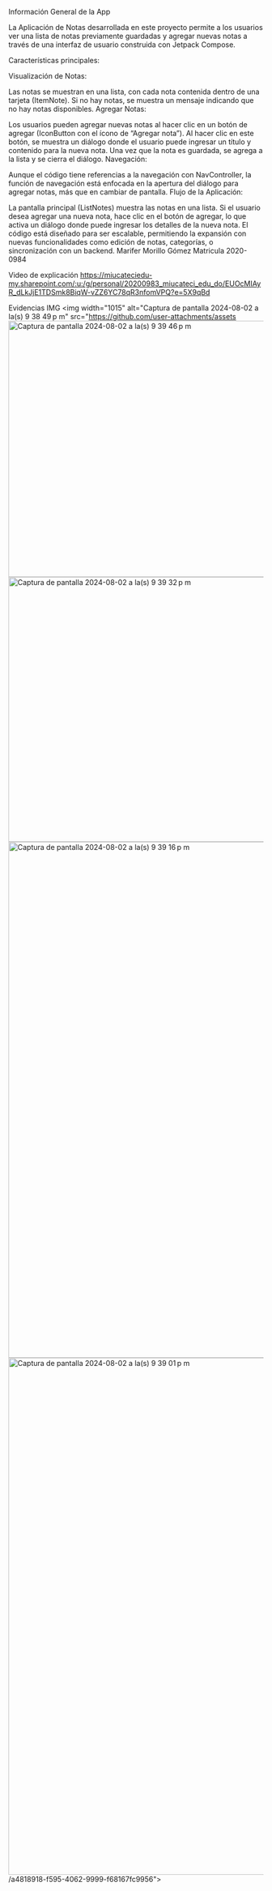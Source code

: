 Información General de la App

La Aplicación de Notas desarrollada en este proyecto permite a los usuarios ver una lista de notas previamente guardadas y agregar nuevas notas a través de una interfaz de usuario construida con Jetpack Compose.

Características principales:

Visualización de Notas:

Las notas se muestran en una lista, con cada nota contenida dentro de una tarjeta (ItemNote).
Si no hay notas, se muestra un mensaje indicando que no hay notas disponibles.
Agregar Notas:

Los usuarios pueden agregar nuevas notas al hacer clic en un botón de agregar (IconButton con el ícono de “Agregar nota”).
Al hacer clic en este botón, se muestra un diálogo donde el usuario puede ingresar un título y contenido para la nueva nota.
Una vez que la nota es guardada, se agrega a la lista y se cierra el diálogo.
Navegación:

Aunque el código tiene referencias a la navegación con NavController, la función de navegación está enfocada en la apertura del diálogo para agregar notas, más que en cambiar de pantalla.
Flujo de la Aplicación:

La pantalla principal (ListNotes) muestra las notas en una lista. Si el usuario desea agregar una nueva nota, hace clic en el botón de agregar, lo que activa un diálogo donde puede ingresar los detalles de la nueva nota.
El código está diseñado para ser escalable, permitiendo la expansión con nuevas funcionalidades como edición de notas, categorías, o sincronización con un backend.
Marifer Morillo Gómez
Matricula 2020-0984

Video de explicación
https://miucateciedu-my.sharepoint.com/:u:/g/personal/20200983_miucateci_edu_do/EUOcMIAyR_dLkJjE1TDSmk8BiqW-vZZ6YC78qR3nfomVPQ?e=5X9qBd

Evidencias IMG
<img width="1015" alt="Captura de pantalla 2024-08-02 a la(s) 9 38 49 p m" src="https://github.com/user-attachments/assets<img width="506" alt="Captura de pantalla 2024-08-02 a la(s) 9 39 46 p m" src="https://github.com/user-attachments/assets/d8430fc1-40f6-4526-ae9c-30ba654259f2">
<img width="523" alt="Captura de pantalla 2024-08-02 a la(s) 9 39 32 p m" src="https://github.com/user-attachments/assets/e7af349d-0a91-42b6-b1e9-5688d4b53fcb">
<img width="1019" alt="Captura de pantalla 2024-08-02 a la(s) 9 39 16 p m" src="https://github.com/user-attachments/assets/3d799182-ebd7-4377-b165-26b95079648a">
<img width="1021" alt="Captura de pantalla 2024-08-02 a la(s) 9 39 01 p m" src="https://github.com/user-attachments/assets/addd96c5-e1ab-410f-ba54-6e64f74efe4e">
/a4818918-f595-4062-9999-f68167fc9956">

